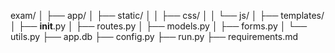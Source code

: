 exam/
│
├── app/
│   ├── static/
│   │   ├── css/
│   │   └── js/
│   ├── templates/
│   ├── __init__.py
│   ├── routes.py
│   ├── models.py
│   ├── forms.py
│   └── utils.py
├── app.db
├── config.py
├── run.py
├── requirements.md
